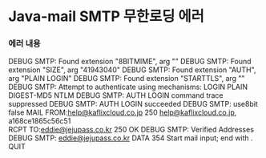 # Java-mail SMTP 무한로딩 에러

### 에러 내용
  DEBUG SMTP: Found extension "8BITMIME", arg ""
  DEBUG SMTP: Found extension "SIZE", arg "41943040"
  DEBUG SMTP: Found extension "AUTH", arg "PLAIN LOGIN"
  DEBUG SMTP: Found extension "STARTTLS", arg ""
  DEBUG SMTP: Attempt to authenticate using mechanisms: LOGIN PLAIN DIGEST-MD5 NTLM
  DEBUG SMTP: AUTH LOGIN command trace suppressed
  DEBUG SMTP: AUTH LOGIN succeeded
  DEBUG SMTP: use8bit false
  MAIL FROM:<help@kaflixcloud.co.jp>
  250 <help@kaflixcloud.co.jp>, a168ce1865c56c51  
  RCPT TO:<eddie@jejupass.co.kr>
  250 OK
  DEBUG SMTP: Verified Addresses
  DEBUG SMTP:   eddie@jejupass.co.kr
  DATA
  354 Start mail input; end with <CRLF>.<CRLF>
  QUIT
